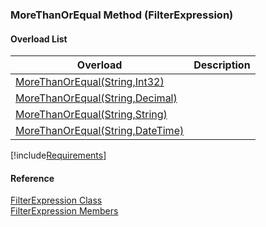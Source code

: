 ﻿### MoreThanOrEqual Method (FilterExpression)

#### Overload List

| Overload | Description |
| --- | --- |
| [MoreThanOrEqual(String,Int32)](fcSDK~FChoice.Foundation.Filters.FilterExpression~MoreThanOrEqual(String,Int32).md) |   |
| [MoreThanOrEqual(String,Decimal)](fcSDK~FChoice.Foundation.Filters.FilterExpression~MoreThanOrEqual(String,Decimal).md) |   |
| [MoreThanOrEqual(String,String)](fcSDK~FChoice.Foundation.Filters.FilterExpression~MoreThanOrEqual(String,String).md) |   |
| [MoreThanOrEqual(String,DateTime)](fcSDK~FChoice.Foundation.Filters.FilterExpression~MoreThanOrEqual(String,DateTime).md) |   |

[!include[Requirements](../partials/requirements.md)]



#### Reference

[FilterExpression Class](fcSDK~FChoice.Foundation.Filters.FilterExpression.md)  
[FilterExpression Members](fcSDK~FChoice.Foundation.Filters.FilterExpression_members.md)
